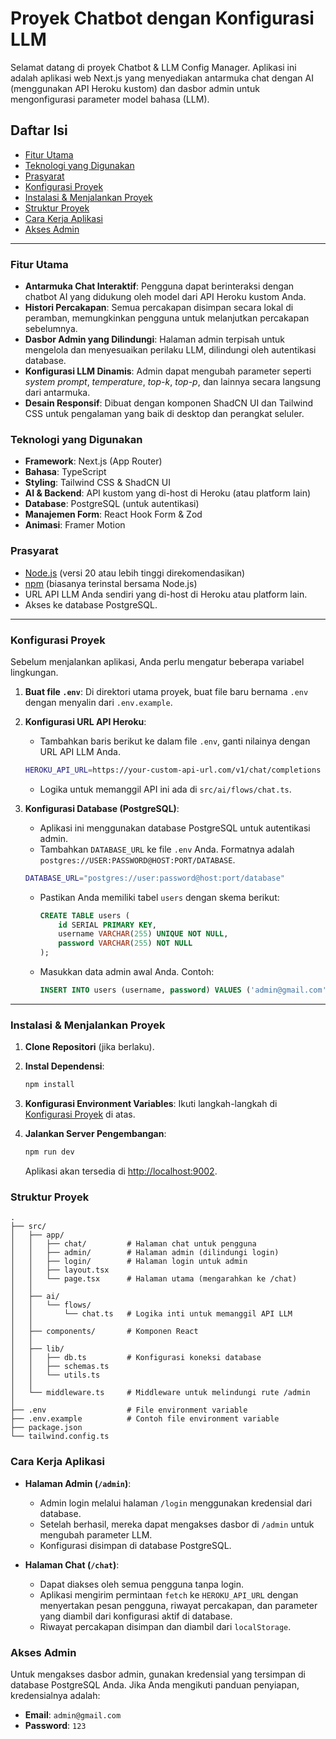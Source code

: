 # Proyek Chatbot dengan Konfigurasi LLM

Selamat datang di proyek Chatbot & LLM Config Manager. Aplikasi ini adalah aplikasi web Next.js yang menyediakan antarmuka chat dengan AI (menggunakan API Heroku kustom) dan dasbor admin untuk mengonfigurasi parameter model bahasa (LLM).

## Daftar Isi

- [Fitur Utama](#fitur-utama)
- [Teknologi yang Digunakan](#teknologi-yang-digunakan)
- [Prasyarat](#prasyarat)
- [Konfigurasi Proyek](#konfigurasi-proyek)
- [Instalasi & Menjalankan Proyek](#instalasi--menjalankan-proyek)
- [Struktur Proyek](#struktur-proyek)
- [Cara Kerja Aplikasi](#cara-kerja-aplikasi)
- [Akses Admin](#akses-admin)

---

### Fitur Utama

- **Antarmuka Chat Interaktif**: Pengguna dapat berinteraksi dengan chatbot AI yang didukung oleh model dari API Heroku kustom Anda.
- **Histori Percakapan**: Semua percakapan disimpan secara lokal di peramban, memungkinkan pengguna untuk melanjutkan percakapan sebelumnya.
- **Dasbor Admin yang Dilindungi**: Halaman admin terpisah untuk mengelola dan menyesuaikan perilaku LLM, dilindungi oleh autentikasi database.
- **Konfigurasi LLM Dinamis**: Admin dapat mengubah parameter seperti *system prompt*, *temperature*, *top-k*, *top-p*, dan lainnya secara langsung dari antarmuka.
- **Desain Responsif**: Dibuat dengan komponen ShadCN UI dan Tailwind CSS untuk pengalaman yang baik di desktop dan perangkat seluler.

### Teknologi yang Digunakan

- **Framework**: Next.js (App Router)
- **Bahasa**: TypeScript
- **Styling**: Tailwind CSS & ShadCN UI
- **AI & Backend**: API kustom yang di-host di Heroku (atau platform lain)
- **Database**: PostgreSQL (untuk autentikasi)
- **Manajemen Form**: React Hook Form & Zod
- **Animasi**: Framer Motion

### Prasyarat

- [Node.js](https://nodejs.org/) (versi 20 atau lebih tinggi direkomendasikan)
- [npm](https://www.npmjs.com/) (biasanya terinstal bersama Node.js)
- URL API LLM Anda sendiri yang di-host di Heroku atau platform lain.
- Akses ke database PostgreSQL.

---

### Konfigurasi Proyek

Sebelum menjalankan aplikasi, Anda perlu mengatur beberapa variabel lingkungan.

1.  **Buat file `.env`**:
    Di direktori utama proyek, buat file baru bernama `.env` dengan menyalin dari `.env.example`.

2.  **Konfigurasi URL API Heroku**:
    -   Tambahkan baris berikut ke dalam file `.env`, ganti nilainya dengan URL API LLM Anda.
    ```bash
    HEROKU_API_URL=https://your-custom-api-url.com/v1/chat/completions
    ```
    -   Logika untuk memanggil API ini ada di `src/ai/flows/chat.ts`.

3.  **Konfigurasi Database (PostgreSQL)**:
    -   Aplikasi ini menggunakan database PostgreSQL untuk autentikasi admin.
    -   Tambahkan `DATABASE_URL` ke file `.env` Anda. Formatnya adalah `postgres://USER:PASSWORD@HOST:PORT/DATABASE`.
    ```bash
    DATABASE_URL="postgres://user:password@host:port/database"
    ```
    -   Pastikan Anda memiliki tabel `users` dengan skema berikut:
        ```sql
        CREATE TABLE users (
            id SERIAL PRIMARY KEY,
            username VARCHAR(255) UNIQUE NOT NULL,
            password VARCHAR(255) NOT NULL
        );
        ```
    -   Masukkan data admin awal Anda. Contoh:
        ```sql
        INSERT INTO users (username, password) VALUES ('admin@gmail.com', '123');
        ```

---

### Instalasi & Menjalankan Proyek

1.  **Clone Repositori** (jika berlaku).

2.  **Instal Dependensi**:
    ```bash
    npm install
    ```

3.  **Konfigurasi Environment Variables**:
    Ikuti langkah-langkah di [Konfigurasi Proyek](#konfigurasi-proyek) di atas.

4.  **Jalankan Server Pengembangan**:
    ```bash
    npm run dev
    ```
    Aplikasi akan tersedia di [http://localhost:9002](http://localhost:9002).

### Struktur Proyek

```
.
├── src/
│   ├── app/
│   │   ├── chat/         # Halaman chat untuk pengguna
│   │   ├── admin/        # Halaman admin (dilindungi login)
│   │   ├── login/        # Halaman login untuk admin
│   │   ├── layout.tsx
│   │   └── page.tsx      # Halaman utama (mengarahkan ke /chat)
│   │
│   ├── ai/
│   │   └── flows/
│   │       └── chat.ts   # Logika inti untuk memanggil API LLM
│   │
│   ├── components/       # Komponen React
│   │
│   ├── lib/
│   │   ├── db.ts         # Konfigurasi koneksi database
│   │   ├── schemas.ts
│   │   └── utils.ts
│   │
│   └── middleware.ts     # Middleware untuk melindungi rute /admin
│
├── .env                  # File environment variable
├── .env.example          # Contoh file environment variable
├── package.json
└── tailwind.config.ts
```

### Cara Kerja Aplikasi

- **Halaman Admin (`/admin`)**:
  - Admin login melalui halaman `/login` menggunakan kredensial dari database.
  - Setelah berhasil, mereka dapat mengakses dasbor di `/admin` untuk mengubah parameter LLM.
  - Konfigurasi disimpan di database PostgreSQL.

- **Halaman Chat (`/chat`)**:
  - Dapat diakses oleh semua pengguna tanpa login.
  - Aplikasi mengirim permintaan `fetch` ke `HEROKU_API_URL` dengan menyertakan pesan pengguna, riwayat percakapan, dan parameter yang diambil dari konfigurasi aktif di database.
  - Riwayat percakapan disimpan dan diambil dari `localStorage`.

### Akses Admin

Untuk mengakses dasbor admin, gunakan kredensial yang tersimpan di database PostgreSQL Anda. Jika Anda mengikuti panduan penyiapan, kredensialnya adalah:

- **Email**: `admin@gmail.com`
- **Password**: `123`

